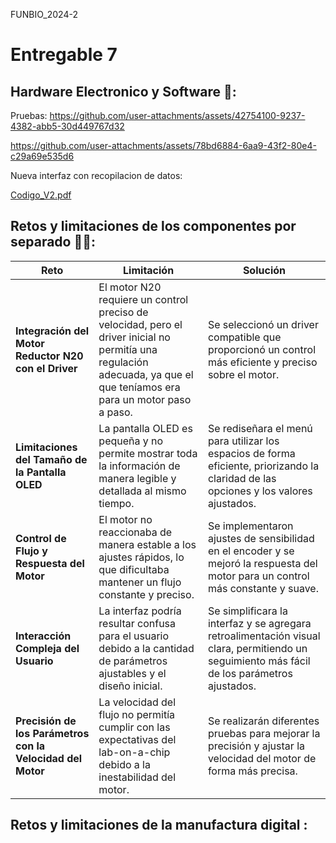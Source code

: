 FUNBIO_2024-2
# Entregable 7
## Hardware Electronico y Software 🥶:
Pruebas:
https://github.com/user-attachments/assets/42754100-9237-4382-abb5-30d449767d32


https://github.com/user-attachments/assets/78bd6884-6aa9-43f2-80e4-c29a69e535d6


Nueva interfaz con recopilacion de datos:

[Codigo_V2.pdf](https://github.com/user-attachments/files/17641327/Codigo_V2.pdf)


## Retos y limitaciones de los componentes por separado 😮‍💨:
| **Reto**   | **Limitación**   | **Solución**    |
|------------------------------|----------------------------------------------|-------------|
| **Integración del Motor Reductor N20 con el Driver** | El motor N20 requiere un control preciso de velocidad, pero el driver inicial no permitía una regulación adecuada, ya que el que teníamos era para un motor paso a paso. | Se seleccionó un driver compatible que proporcionó un control más eficiente y preciso sobre el motor. |
| **Limitaciones del Tamaño de la Pantalla OLED**   | La pantalla OLED es pequeña y no permite mostrar toda la información de manera legible y detallada al mismo tiempo.    | Se rediseñara el menú para utilizar los espacios de forma eficiente, priorizando la claridad de las opciones y los valores ajustados. |
| **Control de Flujo y Respuesta del Motor**       | El motor no reaccionaba de manera estable a los ajustes rápidos, lo que dificultaba mantener un flujo constante y preciso. | Se implementaron ajustes de sensibilidad en el encoder y se mejoró la respuesta del motor para un control más constante y suave. |
| **Interacción Compleja del Usuario**             | La interfaz podría resultar confusa para el usuario debido a la cantidad de parámetros ajustables y el diseño inicial. | Se simplificara la interfaz y se agregara retroalimentación visual clara, permitiendo un seguimiento más fácil de los parámetros ajustados. |
| **Precisión de los Parámetros con la Velocidad del Motor** | La velocidad del flujo no permitía cumplir con las expectativas del lab-on-a-chip debido a la inestabilidad del motor. | Se realizarán diferentes pruebas para mejorar la precisión y ajustar la velocidad del motor de forma más precisa. |


## Retos y limitaciones de la manufactura digital :



